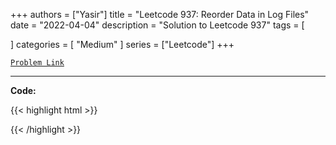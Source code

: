 
+++
authors = ["Yasir"]
title = "Leetcode 937: Reorder Data in Log Files"
date = "2022-04-04"
description = "Solution to Leetcode 937"
tags = [
    
]
categories = [
    "Medium"
]
series = ["Leetcode"]
+++



[`Problem Link`](https://leetcode.com/problems/reorder-data-in-log-files/description/)

---

**Code:**

{{< highlight html >}}

{{< /highlight >}}

